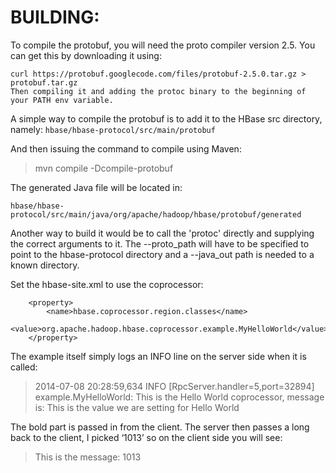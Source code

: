 # BUILDING:

To compile the protobuf, you will need the proto compiler version 2.5.  You can get this by downloading it using:
```
curl https://protobuf.googlecode.com/files/protobuf-2.5.0.tar.gz > protobuf.tar.gz
Then compiling it and adding the protoc binary to the beginning of your PATH env variable.
```

A simple way to compile the protobuf is to add it to the HBase src directory, namely:
`hbase/hbase-protocol/src/main/protobuf`

And then issuing the command to compile using Maven:
>mvn compile -Dcompile-protobuf

The generated Java file will be located in:

`hbase/hbase-protocol/src/main/java/org/apache/hadoop/hbase/protobuf/generated`

Another way to build it would be to call the 'protoc' directly and supplying the correct arguments to it.
The --proto_path will have to be specified to point to the hbase-protocol directory and a --java_out path
is needed to a known directory.

Set the hbase-site.xml to use the coprocessor:
```
    <property>
        <name>hbase.coprocessor.region.classes</name>
        <value>org.apache.hadoop.hbase.coprocessor.example.MyHelloWorld</value>
    </property>
```

The example itself simply logs an INFO line on the server side when it is called:
> 2014-07-08 20:28:59,634 INFO  [RpcServer.handler=5,port=32894] example.MyHelloWorld: This is the Hello World coprocessor, message is: This is the value we are setting for Hello World

The bold part is passed in from the client.  The server then passes a long back to the client, I picked ‘1013’ so on the client side you will see:
> This is the message: 1013
